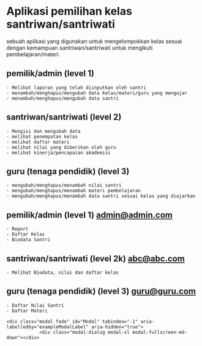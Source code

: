 # Aplikasi pemilihan kelas santriwan/santriwati
sebuah aplikasi yang digunakan untuk mengelompokkan kelas sesuai dengan kemampuan santriwan/santriwati untuk mengikuti pembelajaran/materi.

## pemilik/admin (level 1)
    - Melihat laporan yang telah diinputkan oleh santri
    - menambah/menghapus/mengubah data kelas/materi/guru yang mengajar
    - menambah/menghapus/mengubah data santri

## santriwan/santriwati (level 2)
    - Mengisi dan mengubah data 
    - melihat penempatan kelas
    - melihat daftar materi
    - melihat nilai yang diberikan oleh guru
    - melihat kinerja/pencapaian akademisi

## guru (tenaga pendidik) (level 3)
    - mengubah/menghapus/menambah nilai santri
    - mengubah/menghapus/menambah materi pembelajaran
    - mengubah/menghapus/menambah data santri sesuai kelas yang diajarkan

    
## pemilik/admin (level 1) admin@admin.com
    - Report
    - Daftar Kelas 
    - Biodata Santri 

## santriwan/santriwati (level 2k) abc@abc.com
    - Melihat Biodata, nilai dan daftar kelas

## guru (tenaga pendidik) (level 3) guru@guru.com
    - Daftar Nilai Santri 
    - Daftar Materi

    <div class="modal fade" id="Modal" tabindex="-1" aria-labelledby="exampleModalLabel" aria-hidden="true">
                <div class="modal-dialog modal-xl modal-fullscreen-md-down"></div>